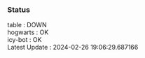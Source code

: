 ### Status


table : DOWN  
hogwarts : OK  
icy-bot : OK  
Latest Update : 2024-02-26 19:06:29.687166
